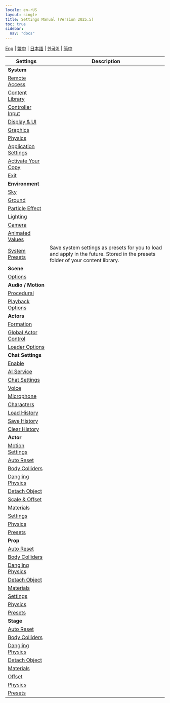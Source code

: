 ```yaml
---
locale: en-rUS
layout: single
title: Settings Manual (Version 2025.5)
toc: true
sidebar:
  nav: "docs"
---
```


[Eng](/dancexr/menu/2025.5/menu) | [繁中](/tw/dancexr/menu/2025.5/menu) | [日本語](/jp/dancexr/menu/2025.5/menu) | [한국어](/kr/dancexr/menu/2025.5/menu) | [简中](/zh/dancexr/menu/2025.5/menu)

| Settings | Description |
| --- | --- |
| **System** |  |
| [Remote Access](system/remote_access) |  | 
| [Content Library](system/library) |  | 
| [Controller Input](system/input_settings) |  | 
| [Display & UI](system/screen) |  | 
| [Graphics](system/graphics) |  | 
| [Physics](system/physics) |  | 
| [Application Settings](system/application_settings) |  | 
| [Activate Your Copy](system/authenticate) |  | 
| [Exit](system/exit) |  | 
| **Environment** |  |
| [Sky](scene/sky) |  | 
| [Ground](scene/ground) |  | 
| [Particle Effect](scene/particles) |  | 
| [Lighting](scene/lighting) |  | 
| [Camera](scene/cameras) |  | 
| [Animated Values](scene/auto_updates) |  | 
| [System Presets](scene/system_presets) | Save system settings as presets for you to load and apply in the future. Stored in the presets folder of your content library. | 
| **Scene** |  |
| [Options](stage/scene) |  | 
| **Audio / Motion** |  |
| [Procedural](motion/procedural) |  | 
| [Playback Options](motion/motion_loader) |  | 
| **Actors** |  |
| [Formation](actors/formation) |  | 
| [Global Actor Control](actors/global_actor_control) |  | 
| [Loader Options](actors/loader_options) |  | 
| **Chat Settings** |  |
| [Enable](chat/enabled) |  | 
| [AI Service](chat/ai_service) |  | 
| [Chat Settings](chat/chat_settings) |  | 
| [Voice](chat/voice) |  | 
| [Microphone](chat/microphone) |  | 
| [Characters](chat/characters) |  | 
| [Load History](chat/load_history) |  | 
| [Save History](chat/save_history) |  | 
| [Clear History](chat/clear_history) |  | 
| **Actor** |  |
| [Motion Settings](actor/actor_motion) |  | 
| [Auto Reset](actor/auto_reset) |  | 
| [Body Colliders](actor/body_colliders) |  | 
| [Dangling Physics](actor/cloth_physics) |  | 
| [Detach Object](actor/detach_object) |  | 
| [Scale & Offset](actor/scale_n_offset) |  | 
| [Materials](actor/materials) |  | 
| [Settings](actor/all_settings) |  | 
| [Physics](actor/physics_settings) |  | 
| [Presets](actor/actor_presets) |  | 
| **Prop** |  |
| [Auto Reset](prop/auto_reset) |  | 
| [Body Colliders](prop/body_colliders) |  | 
| [Dangling Physics](prop/cloth_physics) |  | 
| [Detach Object](prop/detach_object) |  | 
| [Materials](prop/materials) |  | 
| [Settings](prop/settings) |  | 
| [Physics](prop/model_physics) |  | 
| [Presets](prop/actor_presets) |  | 
| **Stage** |  |
| [Auto Reset](stage/auto_reset) |  | 
| [Body Colliders](stage/body_colliders) |  | 
| [Dangling Physics](stage/cloth_physics) |  | 
| [Detach Object](stage/detach_object) |  | 
| [Materials](stage/materials) |  | 
| [Offset](stage/offset) |  | 
| [Physics](stage/model_physics) |  | 
| [Presets](stage/actor_presets) |  | 

